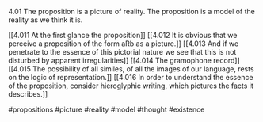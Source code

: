 4.01 The proposition is a picture of reality.
The proposition is a model of the reality as we think it is.

[[4.011 At the first glance the proposition]]
[[4.012 It is obvious that we perceive a proposition of the form aRb as a picture.]]
[[4.013 And if we penetrate to the essence of this pictorial nature we see that this is not disturbed by apparent irregularities]]
[[4.014 The gramophone record]]
[[4.015 The possibility of all similes, of all the images of our language, rests on the logic of representation.]]
[[4.016 In order to understand the essence of the proposition, consider hieroglyphic writing, which pictures the facts it describes.]]

#propositions #picture #reality #model #thought #existence 